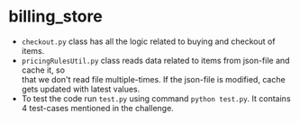 # billing_store


* ``checkout.py`` class has all the logic related to buying and checkout of items. <br>
* ``pricingRulesUtil.py`` class reads data related to items from json-file and cache it, so<br>
    that we don't read file multiple-times. If the json-file is modified, cache gets updated with latest values. <br>
* To test the code run ``test.py`` using command ``python test.py``. It contains 4 test-cases mentioned in the challenge.
 
